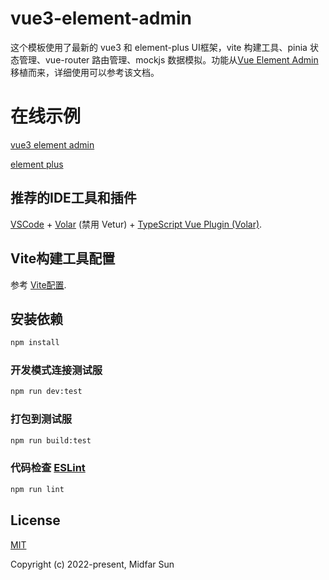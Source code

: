# vue3-element-admin

这个模板使用了最新的 vue3 和 element-plus UI框架，vite 构建工具、pinia 状态管理、vue-router 路由管理、mockjs 数据模拟。功能从[Vue Element Admin](https://panjiachen.github.io/vue-element-admin-site/zh/guide/essentials/router-and-nav.html#%E9%85%8D%E7%BD%AE%E9%A1%B9) 移植而来，详细使用可以参考该文档。

# 在线示例

[vue3 element admin](https://vue3-element-admin.midfar.com/)

[element plus](https://element-plus.midfar.com/)

## 推荐的IDE工具和插件

[VSCode](https://code.visualstudio.com/) + [Volar](https://marketplace.visualstudio.com/items?itemName=Vue.volar) (禁用 Vetur) + [TypeScript Vue Plugin (Volar)](https://marketplace.visualstudio.com/items?itemName=Vue.vscode-typescript-vue-plugin).

## Vite构建工具配置

参考 [Vite配置](https://vitejs.dev/config/).

## 安装依赖

```sh
npm install
```

### 开发模式连接测试服

```sh
npm run dev:test
```

### 打包到测试服

```sh
npm run build:test
```

### 代码检查 [ESLint](https://eslint.org/)

```sh
npm run lint
```

## License

[MIT](https://opensource.org/licenses/MIT)

Copyright (c) 2022-present, Midfar Sun